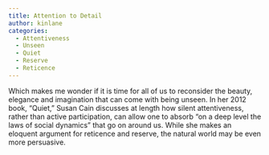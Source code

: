 ```yaml
---
title: Attention to Detail
author: kinlane
categories:
  - Attentiveness
  - Unseen
  - Quiet
  - Reserve
  - Reticence
---
```

Which makes me wonder if it is time for all of us to reconsider the beauty, elegance and imagination that can come with being unseen. In her 2012 book, “Quiet,” Susan Cain discusses at length how silent attentiveness, rather than active participation, can allow one to absorb “on a deep level the laws of social dynamics” that go on around us. While she makes an eloquent argument for reticence and reserve, the natural world may be even more persuasive.